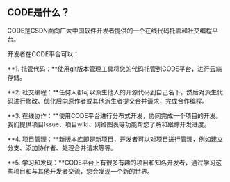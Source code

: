 ## CODE是什么？

CODE是CSDN面向广大中国软件开发者提供的一个在线代码托管和社交编程平台。

开发者在CODE平台可以：


**1. 托管代码：**使用git版本管理工具将您的代码托管到CODE平台，进行云端存储。


**2. 社交编程：**任何人都可以派生他人的开源代码到自己名下，然后对派生代码进行修改、优化后向原作者或其他派生者提交合并请求，完成合作编程。


**3. 在线协作：**使用CODE平台进行分布式开发，协同完成一个项目的开发。我们提供项目Issue、项目wiki、网络图表等功能帮您了解和跟踪开发进度。


**4. 项目管理：**新版本库即是新项目，开发者可以对项目进行管理，例如建立分支、添加协作者、处理合并请求等等。

**5. 学习和发现：**CODE平台上有很多有趣的项目和知名开发者，通过学习这些项目和与其他开发者交流，您会发现一个新的世界。

